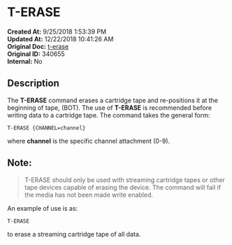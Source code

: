 # T-ERASE

**Created At:** 9/25/2018 1:53:39 PM  
**Updated At:** 12/22/2018 10:41:26 AM  
**Original Doc:** [t-erase](https://docs.jbase.com/49399-tape/t-erase)  
**Original ID:** 340655  
**Internal:** No  


## Description

The **T-ERASE** command erases a cartridge tape and re-positions it at the beginning of tape, (BOT). The use of **T-ERASE** is recommended before writing data to a cartridge tape. The command takes the general form:

```
T-ERASE {CHANNEL=channel}
```

where **channel** is the specific channel attachment (0-9).



## Note: 


> T-ERASE should only be used with streaming cartridge tapes or other tape devices capable of erasing the device. The command will fail if the media has not been made write enabled.




An example of use is as:

```
T-ERASE
```

to erase a streaming cartridge tape of all data.

  
<PageFooter />
